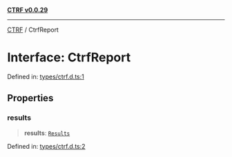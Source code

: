 [**CTRF v0.0.29**](../README.md)

***

[CTRF](../README.md) / CtrfReport

# Interface: CtrfReport

Defined in: [types/ctrf.d.ts:1](https://github.com/ctrf-io/slack-ctrf/blob/main/src/types/ctrf.d.ts#L1)

## Properties

### results

> **results**: [`Results`](Results.md)

Defined in: [types/ctrf.d.ts:2](https://github.com/ctrf-io/slack-ctrf/blob/main/src/types/ctrf.d.ts#L2)
